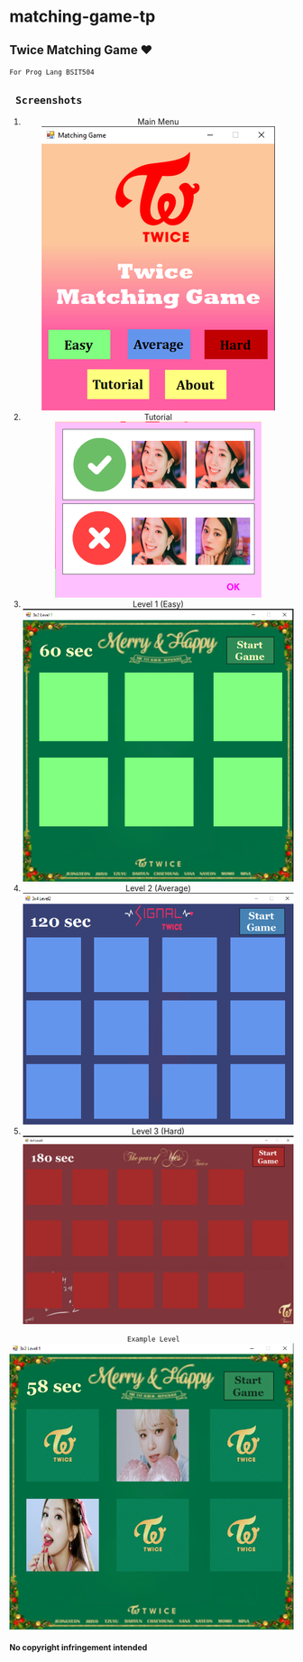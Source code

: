 # matching-game-tp

<h2>Twice Matching Game ♥</h2>
<code>For Prog Lang BSIT504</code>

<h2><code> Screenshots </code></h2>
<center>
<ol> 
  <li>Main Menu</li>
<div><img src="https://github.com/edray28/matching-game-tp/blob/Twice/SS/SS1.png?raw=true" alt="MainMenu"> </div>
    <li>Tutorial</li>
<div><img src="https://github.com/edray28/matching-game-tp/blob/Twice/SS/SS5.png?raw=true" alt="Tutorial"> </div>
   <li>Level 1 (Easy) </li>
<div><img src="https://github.com/edray28/matching-game-tp/blob/Twice/SS/SS2.png?raw=true" alt="Level1"> </div>
     <li>Level 2 (Average) </li>
<div><img src="https://github.com/edray28/matching-game-tp/blob/Twice/SS/SS3.png?raw=true" alt="Level2"> </div>
     <li>Level 3 (Hard) </li>
<div><img src="https://github.com/edray28/matching-game-tp/blob/Twice/SS/SS4.png?raw=true" alt="Level3"> </div>
</ol>

<div><code> Example Level</code></div>
  </center>
  <img src="https://github.com/edray28/matching-game-tp/blob/Twice/SS/SS6.png?raw=true" alt="Level3"> 
<footer>
  <h4> No copyright infringement intended </h4>
  </footer>
